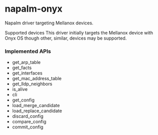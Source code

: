# napalm-onyx
Napalm driver targeting Mellanox devices.

Supported devices
This driver initially targets the Mellanox device with Onyx OS though other, similar, devices may be supported.

### Implemented APIs

* get_arp_table
* get_facts
* get_interfaces
* get_mac_address_table
* get_lldp_neighbors
* is_alive
* cli
* get_config
* load_merge_candidate
* load_replace_candidate
* discard_config
* compare_config
* commit_config
